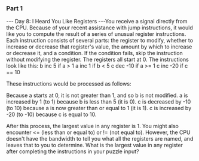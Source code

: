 ### Part 1

--- Day 8: I Heard You Like Registers ---You receive a signal directly from the CPU. Because of your recent assistance with jump instructions, it would like you to compute the result of a series of unusual register instructions.
Each instruction consists of several parts: the register to modify, whether to increase or decrease that register's value, the amount by which to increase or decrease it, and a condition. If the condition fails, skip the instruction without modifying the register. The registers all start at 0. The instructions look like this:
b inc 5 if a > 1
a inc 1 if b < 5
c dec -10 if a >= 1
c inc -20 if c == 10

These instructions would be processed as follows:

Because a starts at 0, it is not greater than 1, and so b is not modified.
a is increased by 1 (to 1) because b is less than 5 (it is 0).
c is decreased by -10 (to 10) because a is now greater than or equal to 1 (it is 1).
c is increased by -20 (to -10) because c is equal to 10.

After this process, the largest value in any register is 1.
You might also encounter <= (less than or equal to) or != (not equal to). However, the CPU doesn't have the bandwidth to tell you what all the registers are named, and leaves that to you to determine.
What is the largest value in any register after completing the instructions in your puzzle input?
